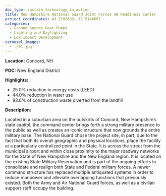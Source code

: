 ```yaml
---
doc_type: sustain_technology_in_action
title: New Hampshire National Guard Joint Forces HQ Readiness Center
project_coordinates: 43.2102689,-71.5146667
categories:
  - Ground Source Heat Pumps
  - Lighting and Daylighting
  - Low Impact Development
carousel_images:
  - ./01.jpg
---
```


**Location:** Concord, NH

**POC:** New England District

**Highlights:**

- 25.0% reduction in energy costs (LEED)
- 44.0% reduction in water use
- 93.6% of construction waste diverted from the landfill

**Description:**

Located in a suburban area on the outskirts of Concord, New Hampshire’s state capitol, the command center brings forth a strong military presence to the public as well as creates an iconic structure that now grounds the entire military base. The National Guard chose the project site, in part, due to the fact that both its overall geographic and physical locations, place the facility at a particularly centralized point in the State. It is across the street from the municipal airport and within close proximity to the major roadway networks for the State of New Hampshire and the New England region. It is located on the existing State Military Reservation and is part of the ongoing efforts to consolidate and realign both State and Federal military forces. A newer command structure has replaced multiple antiquated systems in order to reduce manpower and alleviate overlapping functions that previously existed. Both the Army and Air National Guard forces, as well as a civilian support staff occupy the building.
